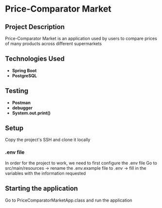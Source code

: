 # Price-Comparator Market

## Project Description
Price-Comparator Market is an application used by users to compare prices of many products across different supermarkets

## Technologies Used
- **Spring Boot**
- **PostgreSQL**

## Testing
- **Postman**
- **debugger**
- **System.out.print()**

## Setup
Copy the project's SSH and clone it locally

### .env file
In order for the project to work, we need to first configure the .env file
Go to src/main/resources -> rename the .env.example file to .env -> fill in the variables with the information requested 

## Starting the application
Go to PriceComparatorMarketApp.class and run the application
